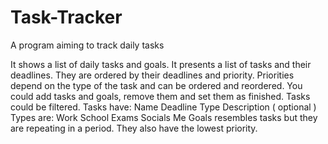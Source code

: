 # Task-Tracker
A program aiming to track daily tasks


It shows a list of daily tasks and goals. It presents a list of tasks and their deadlines. They are ordered by their deadlines and priority. Priorities depend on the type of the task and can be ordered and reordered. You could add tasks and goals, remove them and set them as finished. Tasks could be filtered.
Tasks have: 
	Name
	Deadline
	Type
	Description ( optional )
Types are:
	Work
	School
	Exams
	Socials
	Me
Goals resembles tasks but they are repeating in a period. They also have the lowest priority.
